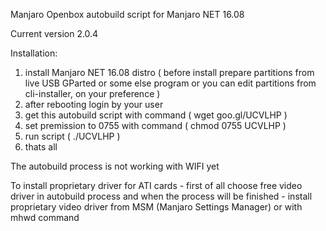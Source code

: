 


Manjaro Openbox autobuild script for Manjaro NET 16.08

Current version 2.0.4


Installation:

  1. install Manjaro NET 16.08 distro ( before install prepare partitions from live USB GParted or some else program or you can edit partitions from cli-installer, on your preference )
  2. after rebooting login by your user
  3. get this autobuild script with command ( wget goo.gl/UCVLHP )
  4. set premission to 0755 with command ( chmod 0755 UCVLHP )
  5. run script ( ./UCVLHP )
  6. thats all
  
  

The autobuild process is not working with WIFI yet

To install proprietary driver for ATI cards - first of all choose free video driver in autobuild process and when the process will be finished - install proprietary video driver from MSM (Manjaro Settings Manager) or with mhwd command


